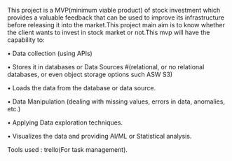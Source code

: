 This project is a MVP(minimum viable product) of stock investment which provides a valuable feedback that can be used to improve its infrastructure before releasing it into the market.This project main aim is to know whether the client wants to invest in stock market or not.This mvp will have the capability to:

•	Data collection (using APIs)

•	Stores it in databases or Data Sources #(relational, or no relational databases, or even object storage options such ASW S3)

•	Loads the data from the database or data source.

•	 Data Manipulation (dealing with missing values, errors in data, anomalies, etc.)

•	Applying Data exploration techniques.

•	Visualizes the data and providing AI/ML or Statistical analysis. 


Tools used : trello(For task management).
